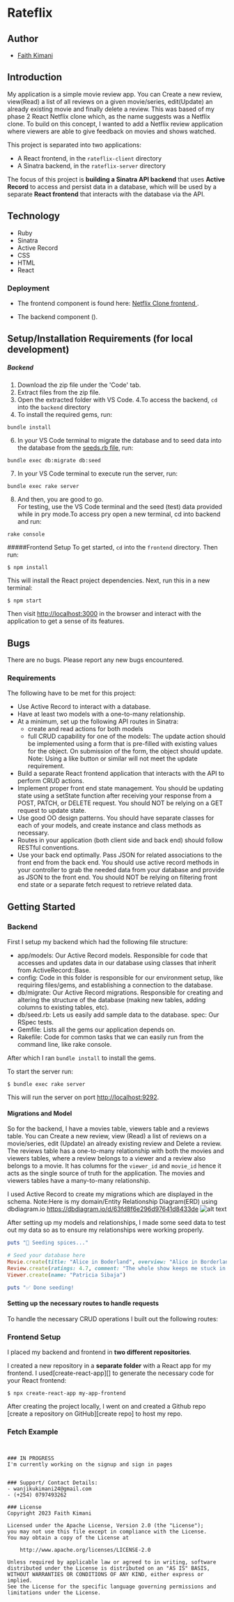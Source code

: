 # Rateflix

## Author
- [Faith Kimani](https://github.com/wanjikuKim-collab)

## Introduction
My application is a simple movie review app. You can Create a new review, view(Read) a list of all reviews on a given movie/series, edit(Update) an already existing movie and finally delete a review. This was based of my phase 2 React Netflix clone which, as the name suggests was a Netflix clone. To build on this concept, I wanted to add a Netflix review application where viewers are able to give feedback on movies and shows watched. 

This project is separated into two applications:

- A React frontend, in the `rateflix-client` directory
- A Sinatra backend, in the `rateflix-server` directory


The focus of this project is **building a Sinatra API backend** that uses
**Active Record** to access and persist data in a database, which will be used
by a separate **React frontend** that interacts with the database via the API.

## Technology

* Ruby
* Sinatra
* Active Record
* CSS
* HTML
* React

### Deployment

- The frontend component is found here: [Netflix Clone frontend ]().

- The backend component ().

## Setup/Installation Requirements (for local development)
##### Backend
1. Download the zip file under the 'Code' tab.
2. Extract files from the zip file.
3. Open the extracted folder with VS Code.
4.To access the backend, `cd` into the `backend` directory
5. To install the required gems, run:
```console
bundle install
```
6. In your VS Code terminal to migrate the database and to seed data into the database from the [seeds.rb file](db/seeds.rb), run:
```console
bundle exec db:migrate db:seed
```
7. In your VS Code terminal to execute run the server, run:
```console
bundle exec rake server
```
8. And then, you are good to go. <br> For testing, use the VS Code terminal and the seed (test) data provided while in pry mode.To access pry open a new terminal, cd into backend and run:
```console
rake console
```
#####Frontend Setup
To get started, `cd` into the `frontend` directory. Then run:

```console
$ npm install
```

This will install the React project dependencies. Next, run this in a new terminal:

```console
$ npm start
```
Then visit [http://localhost:3000](http://localhost:3000) in the browser and
interact with the application to get a sense of its features.


<!--## Important Commands
### 1. Running the Server
To run the server, run: 
```sh

```

To simply run the server, run:
```sh
npm start
```

### 2. Resetting/Seeding the Data
To copy data from the `./db/seeds.json` file to the `./db/db.json` file, run:
```sh
npm run seed
```
This will reset the database back to the original data. -->

## Bugs
There are no bugs. Please report any new bugs encountered.

### Requirements
The following have to be met for this project:

- Use Active Record to interact with a database.
- Have at least two models with a one-to-many relationship.
- At a minimum, set up the following API routes in Sinatra:
  - create and read actions for both models
  - full CRUD capability for one of the models: 
  The update action should be implemented using a form that is 
  pre-filled with existing values for the object. On submission of 
  the form, the object should update. Note: Using a like button or 
  similar will not meet the update requirement.
- Build a separate React frontend application that interacts with the API to
  perform CRUD actions.
- Implement proper front end state management. You should be updating state using a
  setState function after receiving your response from a POST, PATCH, or DELETE 
  request. You should NOT be relying on a GET request to update state. 
- Use good OO design patterns. You should have separate classes for each of your
  models, and create instance and class methods as necessary. 
- Routes in your application (both client side and back end) should follow RESTful
  conventions.
- Use your back end optimally. Pass JSON for related associations to the front 
  end from the back end. You should use active record methods in your controller to grab
  the needed data from your database and provide as JSON to the front end. You
  should NOT be relying on filtering front end state or a separate fetch request to
  retrieve related data.

## Getting Started

### Backend 

First I setup my backend which had the following file structure:
 
* app/models: Our Active Record models. Responsible for code that accesses and updates data in our   database using classes that inherit from ActiveRecord::Base.
* config: Code in this folder is responsible for our environment setup, like requiring files/gems, and establishing a connection to the database.
* db/migrate: Our Active Record migrations. Responsible for creating and altering the structure of the database (making new tables, adding columns to existing tables, etc).
* db/seed.rb: Lets us easily add sample data to the database.
spec: Our RSpec tests.
* Gemfile: Lists all the gems our application depends on.
* Rakefile: Code for common tasks that we can easily run from the command line, like rake console.

After which I ran `bundle install` to install the gems.

To start the server run:

```console
$ bundle exec rake server
```

This will run the server on port
[http://localhost:9292](http://localhost:9292).

#### Migrations and Model
So for the backend, I have a movies table, viewers table and a reviews table. You can Create a new review, view (Read) a list of reviews on a movie/series, edit (Update) an already existing review and Delete a review.
 The reviews table has a one-to-many relationship with both the movies and viewers tables, where a review belongs to a viewer and a review also belongs to a movie. It has columns for the `viewer_id` and `movie_id` hence it acts as the single source of truth for the application. The movies and viewers tables have a many-to-many relationship.

 I used Active Record to create my migrations which are displayed in the schema. 
Note:Here is my domain/Entity Relationship Diagram(ERD) using dbdiagram.io
https://dbdiagram.io/d/63fd8f6e296d97641d8433de
![alt text](./assets/Movie%20Domain%20Model.png)

After setting up my models and relationships, I made some seed data to test out my data so as to ensure my relationships were working properly.

```rb
puts "🌱 Seeding spices..."

# Seed your database here
Movie.create(title: "Alice in Boderland", overview: "Alice in Borderland stars Kento Yamazaki as young unemployed gamer Ryohei Arisu, whose life changes drastically when he is mysteriously transported to a parallel universe in which he is forced to play a series of twisted games in order to remain alive. There's no telling who, exactly, is behind these games — Aliens", image: "https://dnm.nflximg.net/api/v6/BvVbc2Wxr2w6QuoANoSpJKEIWjQ/AAAAQT-N5q5ZH-s7BmNbaq8drcFA6FvuQExH5jjla9x0gVrUWXgKV2SgYMNodXqu5OAhnRWGJjJWSrCY1qKk5UJVMFZwUj5gGKGe-8kVYaSYsri5GxZuCH8Epo_Nv0R7Qj89UJXxEOM6y902Fz0PSqBqNl_zP8I.jpg?r=b3a", genre: "Thriller")
Review.create(ratings: 4.7, comment: "The whole show keeps me stuck in my seat. I really liked the games and the interaction between the players.", viewer_id: 1, movie_id: 1)
Viewer.create(name: "Patricia Sibaja")

puts "✅ Done seeding!
```

#### Setting up the necessary routes to handle requests
To handle the necessary CRUD operations I built out the following routes:

### Frontend Setup

I placed my backend and frontend in **two different repositories**.

I created a new repository in a **separate folder** with a React app for my
frontend. I used[create-react-app][] to generate the necessary code for your React frontend:

```console
$ npx create-react-app my-app-frontend
```

After creating the project locally, I went on and created a Github repo
[create a repository on GitHub][create repo] to host my repo.

### Fetch Example


```


### IN PROGRESS
I'm currently working on the signup and sign in pages


### Support/ Contact Details:
- wanjikukimani24@gmail.com
- (+254) 0797493262

### License
Copyright 2023 Faith Kimani

Licensed under the Apache License, Version 2.0 (the "License");
you may not use this file except in compliance with the License.
You may obtain a copy of the License at

    http://www.apache.org/licenses/LICENSE-2.0

Unless required by applicable law or agreed to in writing, software
distributed under the License is distributed on an "AS IS" BASIS,
WITHOUT WARRANTIES OR CONDITIONS OF ANY KIND, either express or implied.
See the License for the specific language governing permissions and
limitations under the License.

